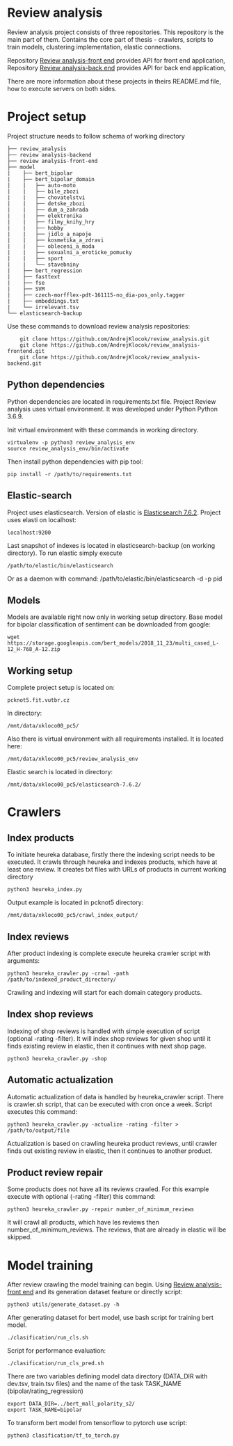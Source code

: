 # Review analysis
Review analysis project consists of three repositories. This repository is the main part of them. Contains the core part of thesis - crawlers, scripts to train models, clustering implementation, elastic connections.

Repository [Review analysis-front end](https://github.com/AndrejKlocok/review_analysis-frontend) provides API for front end application,   
Repository [Review analysis-back end](https://github.com/AndrejKlocok/review_analysis-backend) provides API for back end application,   

There are more information about these projects in theirs README.md file, how to execute servers on both sides. 

# Project setup
Project structure needs to follow schema of working directory 
```
├── review_analysis
├── review analysis-backend
├── review analysis-front-end
├── model
|    ├── bert_bipolar
|    ├── bert_bipolar_domain
|    |   ├── auto-moto
|    |   ├── bile_zbozi
|    |   ├── chovatelstvi
|    |   ├── detske_zbozi
|    |   ├── dum_a_zahrada
|    |   ├── elektronika
|    |   ├── filmy_knihy_hry
|    |   ├── hobby
|    |   ├── jidlo_a_napoje
|    |   ├── kosmetika_a_zdravi
|    |   ├── obleceni_a_moda
|    |   ├── sexualni_a_eroticke_pomucky
|    |   ├── sport
|    |   └── stavebniny
|    ├── bert_regression
|    ├── fasttext
|    ├── fse
|    ├── SVM
|    ├── czech-morfflex-pdt-161115-no_dia-pos_only.tagger
|    ├── embeddings.txt
|    └── irrelevant.tsv
└── elasticsearch-backup
```
Use these commands to download review analysis repositories:

        git clone https://github.com/AndrejKlocok/review_analysis.git
        git clone https://github.com/AndrejKlocok/review_analysis-frontend.git
        git clone https://github.com/AndrejKlocok/review_analysis-backend.git

## Python dependencies
Python dependencies are located in requirements.txt file. Project Review analysis uses virtual environment. It was developed under Python Python 3.6.9.

Init virtual environment with these commands in working directory.

       
    virtualenv -p python3 review_analysis_env
    source review_analysis_env/bin/activate

Then install python dependencies with pip tool:

    pip install -r /path/to/requirements.txt

## Elastic-search
Project uses elasticsearch. Version of elastic is [Elasticsearch 7.6.2](https://www.elastic.co/downloads/past-releases/elasticsearch-7-6-2). Project uses elasti on localhost:

    localhost:9200

Last snapshot of indexes is located in elasticsearch-backup (on working directory). To run elastic simply execute

    /path/to/elastic/bin/elasticsearch

Or as a daemon with command:
    /path/to/elastic/bin/elasticsearch -d -p pid
## Models
Models are available right now only in working setup directory. Base model for bipolar classification of sentiment can be downloaded from google:

    wget https://storage.googleapis.com/bert_models/2018_11_23/multi_cased_L-12_H-768_A-12.zip

## Working setup
Complete project setup is located on:

    pcknot5.fit.vutbr.cz 

In directory:
    
    /mnt/data/xkloco00_pc5/

Also there is virtual environment with all requirements installed. It is located here:

    /mnt/data/xkloco00_pc5/review_analysis_env

Elastic search is located in directory:

    /mnt/data/xkloco00_pc5/elasticsearch-7.6.2/

# Crawlers
## Index products
To initiate heureka database, firstly there the indexing script needs to be executed. It crawls through heureka and indexes products, which have at least one review. It creates txt files with URLs of products in current working directory
    
    python3 heureka_index.py 

Output example is located in pcknot5 directory:
    
    /mnt/data/xkloco00_pc5/crawl_index_output/

## Index reviews
After product indexing is complete execute heureka crawler script with arguments:

    python3 heureka_crawler.py -crawl -path /path/to/indexed_product_directory/

Crawling and indexing will start for each domain category products.

## Index shop reviews
Indexing of shop reviews is handled with simple execution of script (optional -rating -filter). It will index shop reviews for given shop until it finds existing review in elastic, then it continues with next shop page.

    python3 heureka_crawler.py -shop

## Automatic actualization
Automatic actualization of data is handled by heureka_crawler script. There is crawler.sh script, that can be executed with cron once a week. Script executes this command:

    python3 heureka_crawler.py -actualize -rating -filter > /path/to/output/file

Actualization is based on crawling heureka product reviews, until crawler finds out existing review in elastic, then it continues to another product.

## Product review repair
Some products does not have all its reviews crawled. For this example execute with optional (-rating -filter) this command:

    python3 heureka_crawler.py -repair number_of_minimum_reviews

It will crawl all products, which have les reviews then number_of_minimum_reviews. The reviews, that are already in elastic wil lbe skipped.

# Model training
After review crawling the model training can begin. Using [Review analysis-front end](https://github.com/AndrejKlocok/review_analysis-frontend) and its generation dataset feature or directly script:

    python3 utils/generate_dataset.py -h

After generating dataset for bert model, use bash script for training bert model.

    ./clasification/run_cls.sh

Script for performance evaluation:

    ./clasification/run_cls_pred.sh

There are two variables defining model data directory (DATA_DIR with dev.tsv, train.tsv files) and the name of the task TASK_NAME (bipolar/rating_regression)

    export DATA_DIR=../bert_mall_polarity_s2/
    export TASK_NAME=bipolar

To transform bert model from tensorflow to pytorch use script:
    
    python3 clasification/tf_to_torch.py
